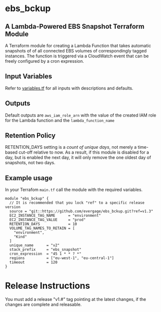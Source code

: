 # ebs\_bckup
## A Lambda-Powered EBS Snapshot Terraform Module

A Terraform module for creating a Lambda Function that takes automatic snapshots of of all connected EBS volumes of correspondingly tagged instances.
The function is triggered via a CloudWatch event that can be freely configured by a cron expression.

## Input Variables

Refer to [variables.tf](variables.tf) for all inputs with descriptions and defaults. 

## Outputs
Default outputs are `aws_iam_role_arn` with the value of the created IAM role for the Lambda function and the `lambda_function_name`

## Retention Policy

RETENTION_DAYS setting is a *count of unique days*, not merely a time-based cut-off relative to now. As a result,
if this module is disabled for a day, but is enabled the next day, it will only remove the one oldest day of snapshots,
not two days.


## Example usage
In your Terrafom `main.tf` call the module with the required variables.

```
module "ebs_bckup" {
  // It is recommended that you lock "ref" to a specific release version
  source = "git::https://github.com/evergage/ebs_bckup.git?ref=v1.3"
  EC2_INSTANCE_TAG_NAME      = "environment"
  EC2_INSTANCE_TAG_VALUE     = "prod"
  RETENTION_DAYS             = 10
  VOLUME_TAG_NAMES_TO_RETAIN = [
    "environment",
    "Kind"
  ]
  unique_name      = "v2"
  stack_prefix     = "ebs_snapshot"
  cron_expression  = "45 1 * * ? *"
  regions          = ["eu-west-1", "eu-central-1"]
  timeout          = 120
}
```

# Release Instructions

You must add a release "v1.#" tag pointing at the latest changes, if the changes are complete and releasable.
